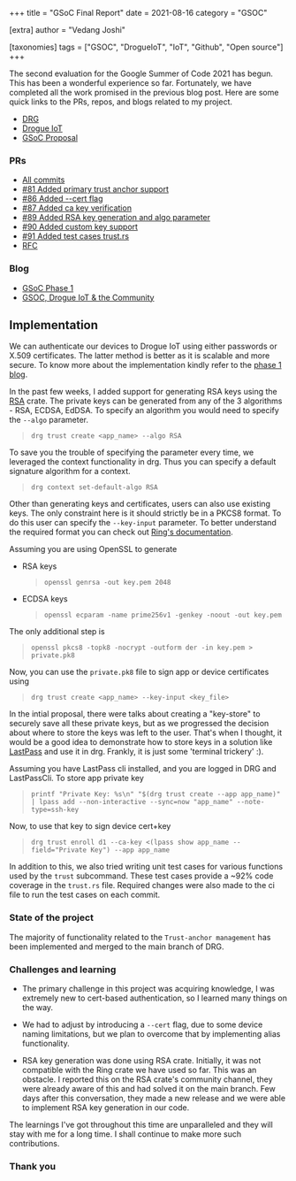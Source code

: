 +++
title = "GSoC Final Report"
date = 2021-08-16
category = "GSOC"

[extra]
author = "Vedang Joshi"

[taxonomies]
tags = ["GSOC", "DrogueIoT", "IoT", "Github", "Open source"]
+++

The second evaluation for the Google Summer of Code 2021 has begun. This has been a wonderful experience so far. Fortunately, we have completed all the work promised in the previous blog post. Here are some quick links to the PRs, repos, and blogs related to my project.

- [DRG](https://github.com/drogue-iot/drg)
- [Drogue IoT](https://github.com/drogue-iot)
- [GSoC Proposal](https://docs.google.com/document/d/1ZFId5MIQYGNgPKxFx-L817epOAYGG3AC5U6aDlVvLLA/edit)

### PRs

- [All commits](https://github.com/drogue-iot/drg/commits?author=vedangj044)
- [#81 Added primary trust anchor support](https://github.com/drogue-iot/drg/pull/81)
- [#86 Added --cert flag](https://github.com/drogue-iot/drg/pull/86)
- [#87 Added ca key verification](https://github.com/drogue-iot/drg/pull/87)
- [#89 Added RSA key generation and algo parameter](https://github.com/drogue-iot/drg/pull/89)
- [#90 Added custom key support](https://github.com/drogue-iot/drg/pull/90)
- [#91 Added test cases trust.rs](https://github.com/drogue-iot/drg/pull/91)
- [RFC](https://github.com/drogue-iot/rfcs/pull/9)

### Blog

- [GSoC Phase 1](https://vedangj044.github.io/blog/gsoc-phase1/)
- [GSOC, Drogue IoT & the Community](https://vedangj044.github.io/blog/gsoc-community/)

## Implementation

We can authenticate our devices to Drogue IoT using either passwords or X.509 certificates. The latter method is better as it is scalable and more secure. To know more about the implementation kindly refer to the [phase 1 blog](https://vedangj044.github.io/blog/gsoc-phase1/).

In the past few weeks, I added support for generating RSA keys using the [RSA](https://crates.io/crates/rsa) crate. The private keys can be generated from any of the 3 algorithms - RSA, ECDSA, EdDSA. To specify an algorithm you would need to specify the `--algo` parameter.
> `drg trust create <app_name> --algo RSA`

To save you the trouble of specifying the parameter every time, we leveraged the context functionality in drg. Thus you can specify a default signature algorithm for a context.
> `drg context set-default-algo RSA`

Other than generating keys and certificates, users can also use existing keys. The only constraint here is it should strictly be in a PKCS8 format. To do this user can specify the `--key-input` parameter. To better understand the required format you can check out [Ring's documentation](https://docs.rs/ring/0.16.20/ring/signature/struct.RsaKeyPair.html#method.from_pkcs8).

Assuming you are using OpenSSL to generate

- RSA keys
    > `openssl genrsa -out key.pem 2048`

- ECDSA keys
    > `openssl ecparam -name prime256v1 -genkey -noout -out key.pem`

The only additional step is
> `openssl pkcs8 -topk8 -nocrypt -outform der -in key.pem > private.pk8`

Now, you can use the `private.pk8` file to sign app or device certificates using
> `drg trust create <app_name> --key-input <key_file>`

In the intial proposal, there were talks about creating a "key-store" to securely save all these private keys, but as we progressed the decision about where to store the keys was left to the user. That's when I thought, it would be a good idea to demonstrate how to store keys in a solution like [LastPass](https://www.lastpass.com/) and use it in drg. Frankly, it is just some 'terminal trickery' :).

Assuming you have LastPass cli installed, and you are logged in DRG and LastPassCli. To store app private key
> `printf "Private Key: %s\n" "$(drg trust create --app app_name)" | lpass add --non-interactive --sync=now "app_name" --note-type=ssh-key`

Now, to use that key to sign device cert+key
> `drg trust enroll d1 --ca-key <(lpass show app_name --field="Private Key") --app app_name`

In addition to this, we also tried writing unit test cases for various functions used by the `trust` subcommand. These test cases provide a ~92% code coverage in the `trust.rs` file. Required changes were also made to the ci file to run the test cases on each commit.

### State of the project

The majority of functionality related to the `Trust-anchor management` has been implemented and merged to the main branch of DRG.

### Challenges and learning

- The primary challenge in this project was acquiring knowledge, I was extremely new to cert-based authentication, so I learned many things on the way.

- We had to adjust by introducing a `--cert` flag, due to some device naming limitations, but we plan to overcome that by implementing alias functionality.

- RSA key generation was done using RSA crate. Initially, it was not compatible with the Ring crate we have used so far. This was an obstacle. I reported this on the RSA crate's community channel, they were already aware of this and had solved it on the main branch. Few days after this conversation, they made a new release and we were able to implement RSA key generation in our code.

The learnings I've got throughout this time are unparalleled and they will stay with me for a long time. I shall continue to make more such contributions.

### Thank you
